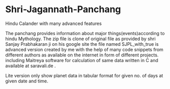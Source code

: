 # Shri-Jagannath-Panchang
Hindu Calander with many advanced features


The panchang provides information about major things(events)according to hindu Mythology.
The zip file is clone of original file as provided by shri Sanjay Prabhakaran ji on his google site 
the file named SJPL_with_true is advanced version created by me with the help of many code snippets from different authors as available on the internet in form of different projects. including Maitreya software for calculation of same data written in C and available at saravali.de .


Lite version only show planet data in tabular format for given no. of days at given date and time.
